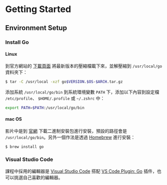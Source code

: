 # Getting Started

## Environment Setup

### Install Go

#### Linux

到官方網站的 [下載頁面](https://golang.org/dl/) 將最新版本的壓縮檔載下來，並解壓縮到 `/usr/local/go` 資料夾下：

```bash
$ tar -C /usr/local -xzf go$VERSION.$OS-$ARCH.tar.gz
```

添加系統 `/usr/local/go/bin` 到系統環境變數 `PATH` 下，添加以下內容到設定檔 `/etc/profile`、 `$HOME/.profile` 或 `~/.zshrc` 中：

```bash
export PATH=$PATH:/usr/local/go/bin
```

#### mac OS

影片中是到 [官網](https://golang.org/dl/) 下載二進制安裝包進行安裝，預設的路徑會是 `/usr/local/go/bin`。另外一個作法是透過 [Homebrew](https://brew.sh/index_zh-tw) 進行安裝：

```bash
$ brew install go
```

### Visual Studio Code

課程中採用的編輯器是 [Visual Studio Code](https://code.visualstudio.com/) 搭配 [VS Code Plugin: Go](https://marketplace.visualstudio.com/items?itemName=ms-vscode.Go) 插件，也可以挑選自己喜歡的編輯器。

